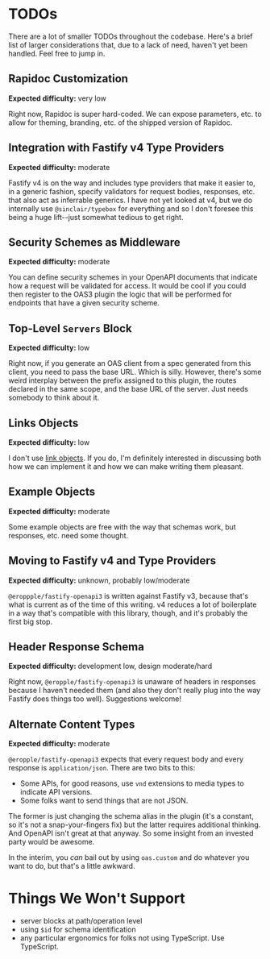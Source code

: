 # TODOs #
There are a lot of smaller TODOs throughout the codebase. Here's a brief list of
larger considerations that, due to a lack of need, haven't yet been handled.
Feel free to jump in.

## Rapidoc Customization ##
**Expected difficulty:** very low

Right now, Rapidoc is super hard-coded. We can expose parameters, etc. to allow
for theming, branding, etc. of the shipped version of Rapidoc.

## Integration with Fastify v4 Type Providers ##
**Expected difficulty:** moderate

Fastify v4 is on the way and includes type providers that make it easier to, in
a generic fashion, specify validators for request bodies, responses, etc. that
also act as inferrable generics. I have not yet looked at v4, but we do internally
use `@sinclair/typebox` for everything and so I don't foresee this being a huge
lift--just somewhat tedious to get right.

## Security Schemes as Middleware ##
**Expected difficulty:** moderate

You can define security schemes in your OpenAPI documents that indicate how a
request will be validated for access. It would be cool if you could then register
to the OAS3 plugin the logic that will be performed for endpoints that have a
given security scheme.

## Top-Level `Servers` Block ##
**Expected difficulty:** low

Right now, if you generate an OAS client from a spec generated from this client,
you need to pass the base URL. Which is silly. However, there's some weird
interplay between the prefix assigned to this plugin, the routes declared in the
same scope, and the base URL of the server. Just needs somebody to think about
it.

## Links Objects ##
**Expected difficulty:** low

I don't use [link objects](https://spec.openapis.org/oas/v3.1.0#link-object). If
you do, I'm definitely interested in discussing both how we can implement it and
how we can make writing them pleasant.

## Example Objects ##
**Expected difficulty:** moderate

Some example objects are free with the way that schemas work, but responses, etc.
need some thought.

## Moving to Fastify v4 and Type Providers ##
**Expected difficulty:** unknown, probably low/moderate

`@eroppple/fastify-openapi3` is written against Fastify v3, because that's what
is current as of the time of this writing. v4 reduces a lot of boilerplate in a
way that's compatible with this library, though, and it's probably the first big
stop.

## Header Response Schema ##
**Expected difficulty:** development low, design moderate/hard

Right now, `@eropple/fastify-openapi3` is unaware of headers in responses
because I haven't needed them (and also they don't really plug into the way
Fastify does things too well). Suggestions welcome!

## Alternate Content Types ##
**Expected difficulty:** moderate

`@eropple/fastify-openapi3` expects that every request body and every response
is `application/json`. There are two bits to this:

- Some APIs, for good reasons, use `vnd` extensions to media types to indicate
  API versions.
- Some folks want to send things that are not JSON.

The former is just changing the schema alias in the plugin (it's a constant, so
it's not a snap-your-fingers fix) but the latter requires additional thinking.
And OpenAPI isn't great at that anyway. So some insight from an invested party
would be awesome.

In the interim, you _can_ bail out by using `oas.custom` and do whatever you
want to do, but that's a little awkward.

# Things We Won't Support #
- server blocks at path/operation level
- using `$id` for schema identification
- any particular ergonomics for folks not using TypeScript. Use TypeScript.
